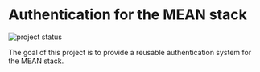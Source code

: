 # Authentication for the MEAN stack

![project status](https://img.shields.io/badge/project_status-not_ready_for_production-red?style=for-the-badge)

The goal of this project is to provide a reusable authentication system for the MEAN stack.
